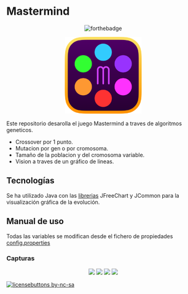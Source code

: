 # Mastermind
<p align=center>
  <img src="https://forthebadge.com/images/badges/works-on-my-machine.svg" alt="forthebadge" />
</p>

<p align=center>
  <img width="200" height="200" src="rsc/ico.png"  alt="icono mastermind">
</p>

Este repositorio desarolla el juego Mastermind a traves de algoritmos geneticos.

-   Crossover por 1 punto.
-   Mutacion por gen o por cromosoma.
-   Tamaño de la poblacion y del cromosoma variable.
-   Vision a traves de un gráfico de lineas.

## Tecnologías

Se ha utilizado Java con las <a href="/lib">librerias</a> JFreeChart y JCommon para la visualización gráfica de la evolución.

## Manual de uso

Todas las variables se modifican desde el fichero de propiedades <a href="config.properties">config.properties</a>

### Capturas

<p align="center">
  <img  src="git/example.png">
  <img  src="git/exampleAdmin.png">
  <img  src="git/exampleAgri.png">
  <img  src="git/exampleGan.png">
</p>

[![licensebuttons by-nc-sa](https://licensebuttons.net/l/by-nc-sa/3.0/88x31.png)](https://creativecommons.org/licenses/by-nc-sa/4.0)